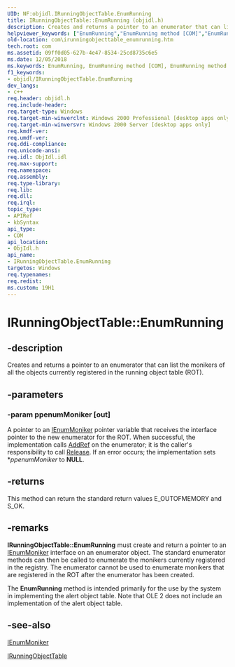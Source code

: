 ```yaml
---
UID: NF:objidl.IRunningObjectTable.EnumRunning
title: IRunningObjectTable::EnumRunning (objidl.h)
description: Creates and returns a pointer to an enumerator that can list the monikers of all the objects currently registered in the running object table (ROT).helpviewer_keywords: ["EnumRunning","EnumRunning method [COM]","EnumRunning method [COM]","IRunningObjectTable interface","IRunningObjectTable interface [COM]","EnumRunning method","IRunningObjectTable.EnumRunning","IRunningObjectTable::EnumRunning","_com_irunningobjecttable_enumrunning","com.irunningobjecttable_enumrunning","objidl/IRunningObjectTable::EnumRunning"]
old-location: com\irunningobjecttable_enumrunning.htm
tech.root: com
ms.assetid: 09ff0d05-627b-4e47-8534-25cd8735c6e5
ms.date: 12/05/2018
ms.keywords: EnumRunning, EnumRunning method [COM], EnumRunning method [COM],IRunningObjectTable interface, IRunningObjectTable interface [COM],EnumRunning method, IRunningObjectTable.EnumRunning, IRunningObjectTable::EnumRunning, _com_irunningobjecttable_enumrunning, com.irunningobjecttable_enumrunning, objidl/IRunningObjectTable::EnumRunning
f1_keywords:
- objidl/IRunningObjectTable.EnumRunning
dev_langs:
- c++
req.header: objidl.h
req.include-header: 
req.target-type: Windows
req.target-min-winverclnt: Windows 2000 Professional [desktop apps only]
req.target-min-winversvr: Windows 2000 Server [desktop apps only]
req.kmdf-ver: 
req.umdf-ver: 
req.ddi-compliance: 
req.unicode-ansi: 
req.idl: ObjIdl.idl
req.max-support: 
req.namespace: 
req.assembly: 
req.type-library: 
req.lib: 
req.dll: 
req.irql: 
topic_type:
- APIRef
- kbSyntax
api_type:
- COM
api_location:
- ObjIdl.h
api_name:
- IRunningObjectTable.EnumRunning
targetos: Windows
req.typenames: 
req.redist: 
ms.custom: 19H1
---
```


# IRunningObjectTable::EnumRunning


## -description


Creates and returns a pointer to an enumerator that can list the monikers of all the objects currently registered in the running object table (ROT).


## -parameters




### -param ppenumMoniker [out]

A pointer to an <a href="https://docs.microsoft.com/windows/desktop/api/objidl/nn-objidl-ienummoniker">IEnumMoniker</a> pointer variable that receives the interface pointer to the new enumerator for the ROT. When successful, the implementation calls <a href="https://docs.microsoft.com/windows/desktop/api/unknwn/nf-unknwn-iunknown-addref">AddRef</a> on the enumerator; it is the caller's responsibility to call <a href="https://docs.microsoft.com/windows/desktop/api/unknwn/nf-unknwn-iunknown-release">Release</a>. If an error occurs; the implementation sets *<i>ppenumMoniker</i> to <b>NULL</b>.


## -returns



This method can return the standard return values E_OUTOFMEMORY and S_OK.




## -remarks



<b>IRunningObjectTable::EnumRunning</b> must create and return a pointer to an <a href="https://docs.microsoft.com/windows/desktop/api/objidl/nn-objidl-ienummoniker">IEnumMoniker</a> interface on an enumerator object. The standard enumerator methods can then be called to enumerate the monikers currently registered in the registry. The enumerator cannot be used to enumerate monikers that are registered in the ROT after the enumerator has been created.

The <b>EnumRunning</b> method is intended primarily for the use by the system in implementing the alert object table. Note that OLE 2 does not include an implementation of the alert object table.




## -see-also




<a href="https://docs.microsoft.com/windows/desktop/api/objidl/nn-objidl-ienummoniker">IEnumMoniker</a>



<a href="https://docs.microsoft.com/windows/desktop/api/objidl/nn-objidl-irunningobjecttable">IRunningObjectTable</a>
 

 

